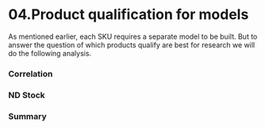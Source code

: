 # 04.Product qualification for models

As mentioned earlier, each SKU requires a separate model to be built.
But to answer the question of which products qualify are best for research we will do the following analysis.

### Correlation
### ND Stock
### Summary